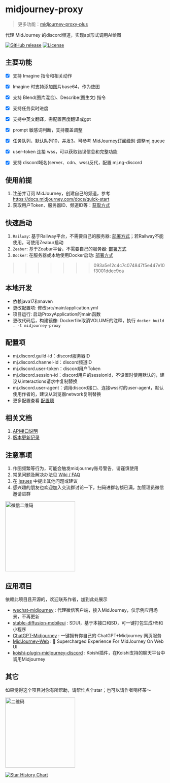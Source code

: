 # midjourney-proxy

> 更多功能：[midjourney-proxy-plus](https://github.com/litter-coder/midjourney-proxy-plus)

代理 MidJourney 的discord频道，实现api形式调用AI绘图


[![GitHub release](https://img.shields.io/static/v1?label=release&message=v2.4&color=blue)](https://www.github.com/novicezk/midjourney-proxy)
[![License](https://img.shields.io/badge/license-Apache%202-4EB1BA.svg)](https://www.apache.org/licenses/LICENSE-2.0.html)

## 主要功能
- [x] 支持 Imagine 指令和相关动作
- [x] Imagine 时支持添加图片base64，作为垫图
- [x] 支持 Blend(图片混合)、Describe(图生文) 指令
- [x] 支持任务实时进度
- [x] 支持中英文翻译，需配置百度翻译或gpt
- [x] prompt 敏感词判断，支持覆盖调整
- [x] 任务队列，默认队列10，并发3。可参考 [MidJourney订阅级别](https://docs.midjourney.com/docs/plans) 调整mj.queue
- [x] user-token 连接 wss，可以获取错误信息和完整功能
- [x] 支持 discord域名(server、cdn、wss)反代，配置 mj.ng-discord


## 使用前提
1. 注册并订阅 MidJourney，创建自己的频道，参考 https://docs.midjourney.com/docs/quick-start
2. 获取用户Token、服务器ID、频道ID等：[获取方式](./docs/discord-params.md)

## 快速启动
1. `Railway`: 基于Railway平台，不需要自己的服务器: [部署方式](./docs/railway-start.md)；若Railway不能使用，可使用Zeabur启动
2. `Zeabur`: 基于Zeabur平台，不需要自己的服务器: [部署方式](./docs/zeabur-start.md)
3. `Docker`: 在服务器或本地使用Docker启动: [部署方式](./docs/docker-start.md)
>>>>>>> 093a5e12c4c7c074847f5e447e10f3001ddec9ca

## 本地开发

- 依赖java17和maven
- 更改配置项: 修改src/main/application.yml
- 项目运行: 启动ProxyApplication的main函数
- 更改代码后，构建镜像: Dockerfile取消VOLUME的注释，执行 `docker build . -t midjourney-proxy`

## 配置项
- mj.discord.guild-id：discord服务器ID
- mj.discord.channel-id：discord频道ID
- mj.discord.user-token：discord用户Token
- mj.discord.session-id：discord用户的sessionId，不设置时使用默认的，建议从interactions请求中复制替换
- mj.discord.user-agent：调用discord接口、连接wss时的user-agent，默认使用作者的，建议从浏览器network复制替换
- 更多配置查看 [配置项](./docs/config.md)

## 相关文档
1. [API接口说明](./docs/api.md)
2. [版本更新记录](https://github.com/novicezk/midjourney-proxy/wiki/%E6%9B%B4%E6%96%B0%E8%AE%B0%E5%BD%95)

## 注意事项
1. 作图频繁等行为，可能会触发midjourney账号警告，请谨慎使用
2. 常见问题及解决办法见 [Wiki / FAQ](https://github.com/novicezk/midjourney-proxy/wiki/FAQ)
3. 在 [Issues](https://github.com/novicezk/midjourney-proxy/issues) 中提出其他问题或建议
4. 感兴趣的朋友也欢迎加入交流群讨论一下，扫码进群名额已满，加管理员微信邀请进群

 <img src="https://raw.githubusercontent.com/novicezk/midjourney-proxy/main/docs/manager-qrcode.png" width="220" alt="微信二维码"/>

## 应用项目
依赖此项目且开源的，欢迎联系作者，加到此处展示
- [wechat-midjourney](https://github.com/novicezk/wechat-midjourney) : 代理微信客户端，接入MidJourney，仅示例应用场景，不再更新
- [stable-diffusion-mobileui](https://github.com/yuanyuekeji/stable-diffusion-mobileui) : SDUI，基于本接口和SD，可一键打包生成H5和小程序
- [ChatGPT-Midjourney](https://github.com/Licoy/ChatGPT-Midjourney) : 一键拥有你自己的 ChatGPT+Midjourney 网页服务
- [MidJourney-Web](https://github.com/ConnectAI-E/MidJourney-Web) : 🍎 Supercharged Experience For MidJourney On Web UI
- [koishi-plugin-midjourney-discord](https://github.com/araea/koishi-plugin-midjourney-discord) : Koishi插件，在Koishi支持的聊天平台中调用Midjourney


## 其它

如果觉得这个项目对你有所帮助，请帮忙点个star；也可以请作者喝杯茶～

 <img src="https://raw.githubusercontent.com/novicezk/midjourney-proxy/main/docs/receipt-code.png" width="220" alt="二维码"/>

[![Star History Chart](https://api.star-history.com/svg?repos=novicezk/midjourney-proxy&type=Date)](https://star-history.com/#novicezk/midjourney-proxy&Date)
